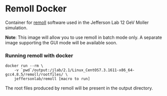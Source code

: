 # Remoll Docker

Container for [remoll](https://github.com/JeffersonLab/remoll) software used in the Jefferson Lab 12 GeV Moller simulation.

**Note**: This image will allow you to use remoll in batch mode only. A separate image supporting the GUI mode will be available soon.

### Running remoll with docker

```
docker run --rm \
    -v `pwd`/output:/jlab/2.1/Linux_CentOS7.3.1611-x86_64-gcc4.8.5/remoll/rootfiles/ \
    jeffersonlab/remoll [macro to run]
```

The root files produced by remoll will be present in the output directory.

